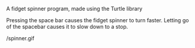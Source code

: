 A fidget spinner program, made using the Turtle library

Pressing the space bar causes the fidget spinner to turn faster. Letting go of the spacebar causes it to slow down to a stop.


/spinner.gif
